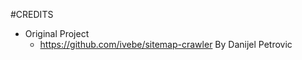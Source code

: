 #CREDITS

- Original Project
    - https://github.com/ivebe/sitemap-crawler
      By Danijel Petrovic
